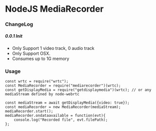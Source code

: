 # NodeJS MediaRecorder

### ChangeLog

##### 0.0.1 Init

- Only Support 1 video track, 0 audio track
- Only Support OSX.
- Consumes up to 1G memory

### Usage

```
const wrtc = require("wrtc");
const MediaRecorder = require("mediarecorder")(wrtc);
const getDisplayMedia = require("getdisplaymedia")(wrtc); // or any mediaStream defined by node-webrtc

const mediaStream = await getDisplayMedia({video: true});
const mediaRecorder = new MediaRecorder(mediaStream);
mediaRecorder.start();
mediaRecorder.ondataavailable = function(evt){
    console.log("Recorded file", evt.filePath);
};
```